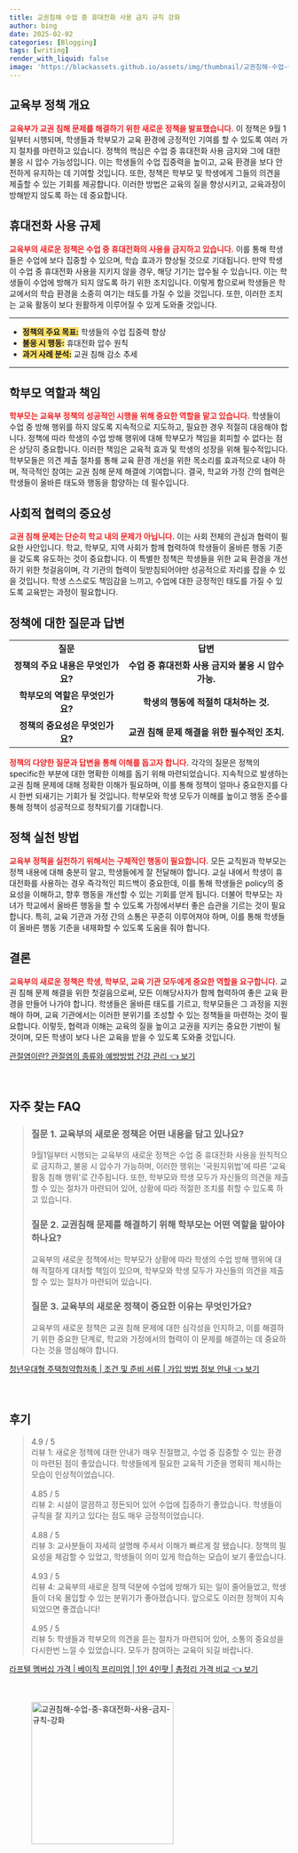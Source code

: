 ```yaml
---
title: 교권침해 수업 중 휴대전화 사용 금지 규칙 강화
author: bing
date: 2025-02-02
categories: [Blogging]
tags: [writing]
render_with_liquid: false
image: 'https://blackassets.github.io/assets/img/thumbnail/교권침해-수업-중-휴대전화-사용-금지-규칙-강화.webp'
---
```



<h2 id='교육부 정책 개요'>교육부 정책 개요</h2>

<p><b><span style="color: #ee2323;">교육부가 교권 침해 문제를 해결하기 위한 새로운 정책을 발표했습니다.</span></b> 이 정책은 9월 1일부터 시행되며, 학생들과 학부모가 교육 환경에 긍정적인 기여를 할 수 있도록 여러 가지 절차를 마련하고 있습니다. 정책의 핵심은 수업 중 휴대전화 사용 금지와 그에 대한 불응 시 압수 가능성입니다. 이는 학생들의 수업 집중력을 높이고, 교육 환경을 보다 안전하게 유지하는 데 기여할 것입니다. 또한, 정책은 학부모 및 학생에게 그들의 의견을 제출할 수 있는 기회를 제공합니다. 이러한 방법은 교육의 질을 향상시키고, 교육과정이 방해받지 않도록 하는 데 중요합니다.</p>

<h2 id='휴대전화 사용 규제'>휴대전화 사용 규제</h2>

<p><b><span style="color: #ee2323;">교육부의 새로운 정책은 수업 중 휴대전화의 사용을 금지하고 있습니다.</span></b> 이를 통해 학생들은 수업에 보다 집중할 수 있으며, 학습 효과가 향상될 것으로 기대됩니다. 만약 학생이 수업 중 휴대전화 사용을 지키지 않을 경우, 해당 기기는 압수될 수 있습니다. 이는 학생들이 수업에 방해가 되지 않도록 하기 위한 조치입니다. 이렇게 함으로써 학생들은 학교에서의 학습 환경을 소중히 여기는 태도를 가질 수 있을 것입니다. 또한, 이러한 조치는 교육 활동이 보다 원활하게 이루어질 수 있게 도와줄 것입니다.</p>

<hr />

<ul>
    <li><b><span style="background-color: #ffe066;">정책의 주요 목표:</span></b> 학생들의 수업 집중력 향상</li>
    <li><b><span style="background-color: #ffe066;">불응 시 행동:</span></b> 휴대전화 압수 원칙</li>
    <li><b><span style="background-color: #ffe066;">과거 사례 분석:</span></b> 교권 침해 감소 추세</li>
</ul>

<hr />

<h2 id='학부모 역할과 책임'>학부모 역할과 책임</h2>

<p><b><span style="color: #ee2323;">학부모는 교육부 정책의 성공적인 시행을 위해 중요한 역할을 맡고 있습니다.</span></b> 학생들이 수업 중 방해 행위를 하지 않도록 지속적으로 지도하고, 필요한 경우 적절히 대응해야 합니다. 정책에 따라 학생의 수업 방해 행위에 대해 학부모가 책임을 회피할 수 없다는 점은 상당히 중요합니다. 이러한 책임은 교육적 효과 및 학생의 성장을 위해 필수적입니다. 학부모들은 의견 제출 절차를 통해 교육 환경 개선을 위한 목소리를 효과적으로 내야 하며, 적극적인 참여는 교권 침해 문제 해결에 기여합니다. 결국, 학교와 가정 간의 협력은 학생들이 올바른 태도와 행동을 함양하는 데 필수입니다.</p>

<h2 id='사회적 협력의 중요성'>사회적 협력의 중요성</h2>

<p><b><span style="color: #ee2323;">교권 침해 문제는 단순히 학교 내의 문제가 아닙니다.</span></b> 이는 사회 전체의 관심과 협력이 필요한 사안입니다. 학교, 학부모, 지역 사회가 함께 협력하여 학생들이 올바른 행동 기준을 갖도록 유도하는 것이 중요합니다. 이 특별한 정책은 학생들을 위한 교육 환경을 개선하기 위한 첫걸음이며, 각 기관의 협력이 뒷받침되어야만 성공적으로 자리를 잡을 수 있을 것입니다. 학생 스스로도 책임감을 느끼고, 수업에 대한 긍정적인 태도를 가질 수 있도록 교육받는 과정이 필요합니다.</p>

<h2 id='정책에 대한 질문과 답변'>정책에 대한 질문과 답변</h2>

<table>
    <tr>
        <td style="text-align: center; height: 17px;"><b>질문</b></td>
        <td style="text-align: center; height: 17px;"><b>답변</b></td>
    </tr>
    <tr>
        <td style="text-align: center; height: 17px;"><b>정책의 주요 내용은 무엇인가요?</b></td>
        <td style="text-align: center; height: 17px;"><b>수업 중 휴대전화 사용 금지와 불응 시 압수 가능.</b></td>
    </tr>
    <tr>
        <td style="text-align: center; height: 17px;"><b>학부모의 역할은 무엇인가요?</b></td>
        <td style="text-align: center; height: 17px;"><b>학생의 행동에 적절히 대처하는 것.</b></td>
    </tr>
    <tr>
        <td style="text-align: center; height: 17px;"><b>정책의 중요성은 무엇인가요?</b></td>
        <td style="text-align: center; height: 17px;"><b>교권 침해 문제 해결을 위한 필수적인 조치.</b></td>
    </tr>
</table>

<p><b><span style="color: #ee2323;">정책의 다양한 질문과 답변을 통해 이해를 돕고자 합니다.</span></b> 각각의 질문은 정책의 specific한 부분에 대한 명확한 이해를 돕기 위해 마련되었습니다. 지속적으로 발생하는 교권 침해 문제에 대해 정확한 이해가 필요하며, 이를 통해 정책이 얼마나 중요한지를 다시 한번 되새기는 기회가 될 것입니다. 학부모와 학생 모두가 이해를 높이고 행동 준수를 통해 정책이 성공적으로 정착되기를 기대합니다.</p>

<h2 id='정책 실천 방법'>정책 실천 방법</h2>

<p><b><span style="color: #ee2323;">교육부 정책을 실천하기 위해서는 구체적인 행동이 필요합니다.</span></b> 모든 교직원과 학부모는 정책 내용에 대해 충분히 알고, 학생들에게 잘 전달해야 합니다. 교실 내에서 학생이 휴대전화를 사용하는 경우 즉각적인 피드백이 중요한데, 이를 통해 학생들은 policy의 중요성을 이해하고, 향후 행동을 개선할 수 있는 기회를 얻게 됩니다. 더불어 학부모는 자녀가 학교에서 올바른 행동을 할 수 있도록 가정에서부터 좋은 습관을 기르는 것이 필요합니다. 특히, 교육 기관과 가정 간의 소통은 꾸준히 이루어져야 하며, 이를 통해 학생들이 올바른 행동 기준을 내재화할 수 있도록 도움을 줘야 합니다.</p>

<h2 id='결론'>결론</h2>

<p><b><span style="color: #ee2323;">교육부의 새로운 정책은 학생, 학부모, 교육 기관 모두에게 중요한 역할을 요구합니다.</span></b> 교권 침해 문제 해결을 위한 첫걸음으로써, 모든 이해당사자가 함께 협력하여 좋은 교육 환경을 만들어 나가야 합니다. 학생들은 올바른 태도를 기르고, 학부모들은 그 과정을 지원해야 하며, 교육 기관에서는 이러한 분위기를 조성할 수 있는 정책들을 마련하는 것이 필요합니다. 이렇듯, 협력과 이해는 교육의 질을 높이고 교권을 지키는 중요한 기반이 될 것이며, 모든 학생이 보다 나은 교육을 받을 수 있도록 도와줄 것입니다.</p>


<p><a class="click-button" title="관절염이란? 관절염의 종류와 예방방법 건강 관리" href="https://blackassets.github.io/posts/%EA%B4%80%EC%A0%88%EC%97%BC%EC%9D%B4%EB%9E%80-%EA%B4%80%EC%A0%88%EC%97%BC%EC%9D%98-%EC%A2%85%EB%A5%98%EC%99%80-%EC%98%88%EB%B0%A9%EB%B0%A9%EB%B2%95-%EA%B1%B4%EA%B0%95-%EA%B4%80%EB%A6%AC/" rel="dofollow">관절염이란? 관절염의 종류와 예방방법 건강 관리 👈 보기</a></p><br>
<h2 id='자주_찾는_FAQ'>자주 찾는 FAQ</h2>
<div itemscope="" itemtype="https://schema.org/FAQPage"> <blockquote> <div itemscope="" itemprop="mainEntity" itemtype="https://schema.org/Question"> <h3 itemprop="name">질문 1. 교육부의 새로운 정책은 어떤 내용을 담고 있나요?</h3> <div itemscope="" itemprop="acceptedAnswer" itemtype="https://schema.org/Answer"> <span itemprop="text"> <p>9월1일부터 시행되는 교육부의 새로운 정책은 수업 중 휴대전화 사용을 원칙적으로 금지하고, 불응 시 압수가 가능하며, 이러한 행위는 '국원지위법'에 따른 '교육활동 침해 행위'로 간주됩니다. 또한, 학부모와 학생 모두가 자신들의 의견을 제출할 수 있는 절차가 마련되어 있어, 상황에 따라 적절한 조치를 취할 수 있도록 하고 있습니다.</p> </span> </div> </div> <div itemscope="" itemprop="mainEntity" itemtype="https://schema.org/Question"> <h3 itemprop="name">질문 2. 교권침해 문제를 해결하기 위해 학부모는 어떤 역할을 맡아야 하나요?</h3> <div itemscope="" itemprop="acceptedAnswer" itemtype="https://schema.org/Answer"> <span itemprop="text"> <p>교육부의 새로운 정책에서는 학부모가 상황에 따라 학생의 수업 방해 행위에 대해 적절하게 대처할 책임이 있으며, 학부모와 학생 모두가 자신들의 의견을 제출할 수 있는 절차가 마련되어 있습니다.</p> </span> </div> </div> <div itemscope="" itemprop="mainEntity" itemtype="https://schema.org/Question"> <h3 itemprop="name">질문 3. 교육부의 새로운 정책이 중요한 이유는 무엇인가요?</h3> <div itemscope="" itemprop="acceptedAnswer" itemtype="https://schema.org/Answer"> <span itemprop="text"> <p>교육부의 새로운 정책은 교권 침해 문제에 대한 심각성을 인지하고, 이를 해결하기 위한 중요한 단계로, 학교와 가정에서의 협력이 이 문제를 해결하는 데 중요하다는 것을 명심해야 합니다.</p> </span> </div> </div> </blockquote> </div>
<p><a class="click-button" title="청년우대형 주택청약합저축 | 조건 및 준비 서류 | 가입 방법 정보 안내" href="https://blackassets.github.io/posts/%EC%B2%AD%EB%85%84%EC%9A%B0%EB%8C%80%ED%98%95-%EC%A3%BC%ED%83%9D%EC%B2%AD%EC%95%BD%ED%95%A9%EC%A0%80%EC%B6%95-%EC%A1%B0%EA%B1%B4-%EB%B0%8F-%EC%A4%80%EB%B9%84-%EC%84%9C%EB%A5%98-%EA%B0%80%EC%9E%85-%EB%B0%A9%EB%B2%95-%EC%A0%95%EB%B3%B4-%EC%95%88%EB%82%B4/" rel="dofollow">청년우대형 주택청약합저축 | 조건 및 준비 서류 | 가입 방법 정보 안내 👈 보기</a></p><br>
<h2 id='후기'>후기</h2>
<div itemscope itemtype="https://schema.org/Product">
  <blockquote>
  <div itemprop="review" itemscope itemtype="https://schema.org/Review">
      <div itemprop="reviewRating" itemscope itemtype="https://schema.org/Rating"> <span itemprop="ratingValue">4.9</span> / <span itemprop="bestRating">5</span> </div>
      <span itemprop="reviewBody">리뷰 1: 새로운 정책에 대한 안내가 매우 친절했고, 수업 중 집중할 수 있는 환경이 마련된 점이 좋았습니다. 학생들에게 필요한 교육적 기준을 명확히 제시하는 모습이 인상적이었습니다.</span>
  </div>
  <br>
  <div itemprop="review" itemscope itemtype="https://schema.org/Review">
      <div itemprop="reviewRating" itemscope itemtype="https://schema.org/Rating"> <span itemprop="ratingValue">4.85</span> / <span itemprop="bestRating">5</span> </div>
      <span itemprop="reviewBody">리뷰 2: 시설이 깔끔하고 정돈되어 있어 수업에 집중하기 좋았습니다. 학생들이 규칙을 잘 지키고 있다는 점도 매우 긍정적이었습니다.</span>
  </div>
  <br>
  <div itemprop="review" itemscope itemtype="https://schema.org/Review">
      <div itemprop="reviewRating" itemscope itemtype="https://schema.org/Rating"> <span itemprop="ratingValue">4.88</span> / <span itemprop="bestRating">5</span> </div>
      <span itemprop="reviewBody">리뷰 3: 교사분들이 자세히 설명해 주셔서 이해가 빠르게 잘 됐습니다. 정책의 필요성을 체감할 수 있었고, 학생들이 의미 있게 학습하는 모습이 보기 좋았습니다.</span>
  </div>
  <br>
  <div itemprop="review" itemscope itemtype="https://schema.org/Review">
      <div itemprop="reviewRating" itemscope itemtype="https://schema.org/Rating"> <span itemprop="ratingValue">4.93</span> / <span itemprop="bestRating">5</span> </div>
      <span itemprop="reviewBody">리뷰 4: 교육부의 새로운 정책 덕분에 수업에 방해가 되는 일이 줄어들었고, 학생들이 더욱 몰입할 수 있는 분위기가 좋아졌습니다. 앞으로도 이러한 정책이 지속되었으면 좋겠습니다!</span>
  </div>
  <br>
  <div itemprop="review" itemscope itemtype="https://schema.org/Review">
      <div itemprop="reviewRating" itemscope itemtype="https://schema.org/Rating"> <span itemprop="ratingValue">4.95</span> / <span itemprop="bestRating">5</span> </div>
      <span itemprop="reviewBody">리뷰 5: 학생들과 학부모의 의견을 듣는 절차가 마련되어 있어, 소통의 중요성을 다시한번 느낄 수 있었습니다. 모두가 참여하는 교육이 되길 바랍니다.</span>
  </div>
  </blockquote>
</div>
<p><a class="click-button" title="라프텔 멤버십 가격 | 베이직 프리미엄 | 1인 4인팟 | 총정리 가격 비교" href="https://blackassets.github.io/posts/%EB%9D%BC%ED%94%84%ED%85%94-%EB%A9%A4%EB%B2%84%EC%8B%AD-%EA%B0%80%EA%B2%A9-%EB%B2%A0%EC%9D%B4%EC%A7%81-%ED%94%84%EB%A6%AC%EB%AF%B8%EC%97%84-1%EC%9D%B8-4%EC%9D%B8%ED%8C%9F-%EC%B4%9D%EC%A0%95%EB%A6%AC-%EA%B0%80%EA%B2%A9-%EB%B9%84%EA%B5%90/" rel="dofollow">라프텔 멤버십 가격 | 베이직 프리미엄 | 1인 4인팟 | 총정리 가격 비교 👈 보기</a></p><br>
<figure class="image"><img src="https://blackassets.github.io/assets/img/thumbnail/교권침해-수업-중-휴대전화-사용-금지-규칙-강화.webp" alt="교권침해-수업-중-휴대전화-사용-금지-규칙-강화" width="256" height="256"></figure>
